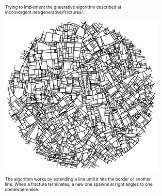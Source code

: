Trying to implement the gneerative algorithm described at inconvergent.net/generative/fractures/.

![sample output](out.png)

The algorithm works by extending a line until it hits the border or another line. When a fracture terminates, a new one spawns at right angles to one somewhere else.